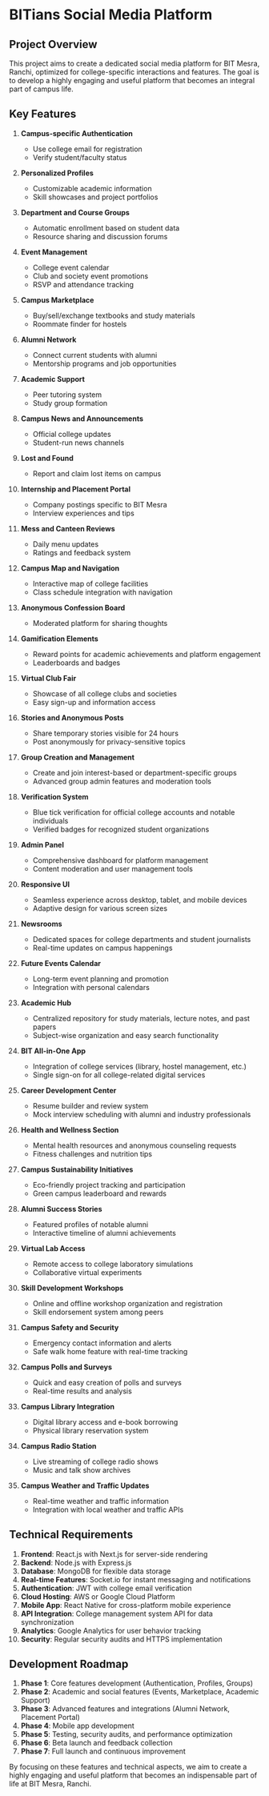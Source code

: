 # BITians Social Media Platform

## Project Overview
This project aims to create a dedicated social media platform for BIT Mesra, Ranchi, optimized for college-specific interactions and features. The goal is to develop a highly engaging and useful platform that becomes an integral part of campus life.

## Key Features

1. **Campus-specific Authentication**
   - Use college email for registration
   - Verify student/faculty status

2. **Personalized Profiles**
   - Customizable academic information
   - Skill showcases and project portfolios

3. **Department and Course Groups**
   - Automatic enrollment based on student data
   - Resource sharing and discussion forums

4. **Event Management**
   - College event calendar
   - Club and society event promotions
   - RSVP and attendance tracking

5. **Campus Marketplace**
   - Buy/sell/exchange textbooks and study materials
   - Roommate finder for hostels

6. **Alumni Network**
   - Connect current students with alumni
   - Mentorship programs and job opportunities

7. **Academic Support**
   - Peer tutoring system
   - Study group formation

8. **Campus News and Announcements**
   - Official college updates
   - Student-run news channels

9. **Lost and Found**
   - Report and claim lost items on campus

10. **Internship and Placement Portal**
    - Company postings specific to BIT Mesra
    - Interview experiences and tips

11. **Mess and Canteen Reviews**
    - Daily menu updates
    - Ratings and feedback system

12. **Campus Map and Navigation**
    - Interactive map of college facilities
    - Class schedule integration with navigation

13. **Anonymous Confession Board**
    - Moderated platform for sharing thoughts

14. **Gamification Elements**
    - Reward points for academic achievements and platform engagement
    - Leaderboards and badges

15. **Virtual Club Fair**
    - Showcase of all college clubs and societies
    - Easy sign-up and information access

16. **Stories and Anonymous Posts**
    - Share temporary stories visible for 24 hours
    - Post anonymously for privacy-sensitive topics

17. **Group Creation and Management**
    - Create and join interest-based or department-specific groups
    - Advanced group admin features and moderation tools

18. **Verification System**
    - Blue tick verification for official college accounts and notable individuals
    - Verified badges for recognized student organizations

19. **Admin Panel**
    - Comprehensive dashboard for platform management
    - Content moderation and user management tools

20. **Responsive UI**
    - Seamless experience across desktop, tablet, and mobile devices
    - Adaptive design for various screen sizes

21. **Newsrooms**
    - Dedicated spaces for college departments and student journalists
    - Real-time updates on campus happenings

22. **Future Events Calendar**
    - Long-term event planning and promotion
    - Integration with personal calendars

23. **Academic Hub**
    - Centralized repository for study materials, lecture notes, and past papers
    - Subject-wise organization and easy search functionality

24. **BIT All-in-One App**
    - Integration of college services (library, hostel management, etc.)
    - Single sign-on for all college-related digital services

25. **Career Development Center**
    - Resume builder and review system
    - Mock interview scheduling with alumni and industry professionals

26. **Health and Wellness Section**
    - Mental health resources and anonymous counseling requests
    - Fitness challenges and nutrition tips

27. **Campus Sustainability Initiatives**
    - Eco-friendly project tracking and participation
    - Green campus leaderboard and rewards

28. **Alumni Success Stories**
    - Featured profiles of notable alumni
    - Interactive timeline of alumni achievements

29. **Virtual Lab Access**
    - Remote access to college laboratory simulations
    - Collaborative virtual experiments

30. **Skill Development Workshops**
    - Online and offline workshop organization and registration
    - Skill endorsement system among peers

31. **Campus Safety and Security**
    - Emergency contact information and alerts
    - Safe walk home feature with real-time tracking

32. **Campus Polls and Surveys**
    - Quick and easy creation of polls and surveys
    - Real-time results and analysis

33. **Campus Library Integration**
    - Digital library access and e-book borrowing
    - Physical library reservation system

34. **Campus Radio Station**
    - Live streaming of college radio shows
    - Music and talk show archives

35. **Campus Weather and Traffic Updates**
    - Real-time weather and traffic information
    - Integration with local weather and traffic APIs

## Technical Requirements

1. **Frontend**: React.js with Next.js for server-side rendering
2. **Backend**: Node.js with Express.js
3. **Database**: MongoDB for flexible data storage
4. **Real-time Features**: Socket.io for instant messaging and notifications
5. **Authentication**: JWT with college email verification
6. **Cloud Hosting**: AWS or Google Cloud Platform
7. **Mobile App**: React Native for cross-platform mobile experience
8. **API Integration**: College management system API for data synchronization
9. **Analytics**: Google Analytics for user behavior tracking
10. **Security**: Regular security audits and HTTPS implementation

## Development Roadmap

1. **Phase 1**: Core features development (Authentication, Profiles, Groups)
2. **Phase 2**: Academic and social features (Events, Marketplace, Academic Support)
3. **Phase 3**: Advanced features and integrations (Alumni Network, Placement Portal)
4. **Phase 4**: Mobile app development
5. **Phase 5**: Testing, security audits, and performance optimization
6. **Phase 6**: Beta launch and feedback collection
7. **Phase 7**: Full launch and continuous improvement

By focusing on these features and technical aspects, we aim to create a highly engaging and useful platform that becomes an indispensable part of life at BIT Mesra, Ranchi.
